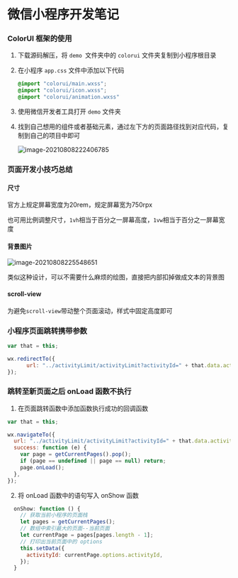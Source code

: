# 微信小程序开发笔记

### ColorUI 框架的使用

1. 下载源码解压，将 `demo `文件夹中的 `colorui` 文件夹复制到小程序根目录

2. 在小程序 `app.css` 文件中添加以下代码

   ```css
   @import "colorui/main.wxss";
   @import "colorui/icon.wxss";
   @import "colorui/animation.wxss"
   ```

3. 使用微信开发者工具打开 `demo` 文件夹

4. 找到自己想用的组件或者基础元素，通过左下方的页面路径找到对应代码，复制到自己的项目中即可

   ![image-20210808222406785](F:/goodgoodstudy/notes/%E5%BE%AE%E4%BF%A1%E5%B0%8F%E7%A8%8B%E5%BA%8F.assets/image-20210808222406785.png)

### 页面开发小技巧总结

#### 尺寸

官方上规定屏幕宽度为20rem，规定屏幕宽为750rpx

也可用比例调整尺寸，`1vh`相当于百分之一屏幕高度，`1vw`相当于百分之一屏幕宽度

#### 背景图片

![image-20210808225548651](F:/goodgoodstudy/notes/%E5%BE%AE%E4%BF%A1%E5%B0%8F%E7%A8%8B%E5%BA%8F.assets/image-20210808225548651.png)

类似这种设计，可以不需要什么麻烦的绘图，直接把内部扣掉做成文本的背景图

#### scroll-view

为避免`scroll-view`带动整个页面滚动，样式中固定高度即可



### 小程序页面跳转携带参数

```js
var that = this;

wx.redirectTo({
      url: "../activityLimit/activityLimit?activityId=" + that.data.activityId,
});
```



### 跳转至新页面之后 onLoad 函数不执行

1. 在页面跳转函数中添加函数执行成功的回调函数

```js
var that = this;

wx.navigateTo({
  url: "../activityLimit/activityLimit?activityId=" + that.data.activityId,
  success: function (e) {
    var page = getCurrentPages().pop();
    if (page == undefined || page == null) return;
    page.onLoad();
  },
});
```

2. 将 onLoad 函数中的语句写入 onShow 函数

 ```js
   onShow: function () {
     // 获取当前小程序的页面栈
     let pages = getCurrentPages();
     // 数组中索引最大的页面--当前页面
     let currentPage = pages[pages.length - 1];
     // 打印出当前页面中的 options
     this.setData({
       activityId: currentPage.options.activityId,
     });
   }
 ```

   







































